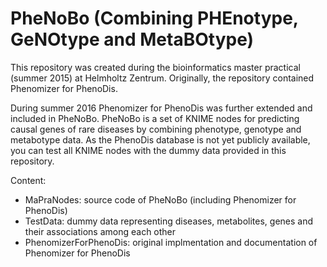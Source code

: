 # PheNoBo (Combining PHEnotype, GeNOtype and MetaBOtype)

This repository was created during the bioinformatics master practical (summer 2015) at Helmholtz Zentrum.
Originally, the repository contained Phenomizer for PhenoDis.

During summer 2016 Phenomizer for PhenoDis was further extended and included in PheNoBo.
PheNoBo is a set of KNIME nodes for predicting causal genes of rare diseases by combining phenotype, genotype and metabotype data.
As the PhenoDis database is not yet publicly available, you can test all KNIME nodes with the dummy data provided in this repository.

Content:

* MaPraNodes: source code of PheNoBo (including Phenomizer for PhenoDis)
* TestData: dummy data representing diseases, metabolites, genes and their associations among each other
* PhenomizerForPhenoDis: original implmentation and documentation of Phenomizer for PhenoDis